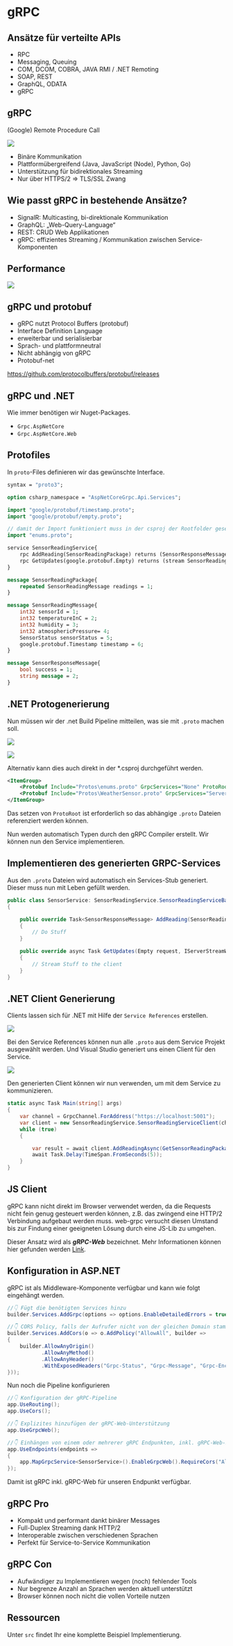 # gRPC

## Ansätze für verteilte APIs

- RPC
- Messaging, Queuing
- COM, DCOM, COBRA, JAVA RMI / .NET Remoting
- SOAP, REST
- GraphQL, ODATA
- gRPC

## gRPC

(Google) Remote Procedure Call

![](assets/grpclogo.png)

- Binäre Kommunikation
- Plattformübergreifend (Java, JavaScript (Node), Python, Go)
- Unterstützung für bidirektionales Streaming
- Nur über HTTPS/2 => TLS/SSL Zwang

## Wie passt gRPC in bestehende Ansätze?

- SignalR: Multicasting, bi-direktionale Kommunikation
- GraphQL: „Web-Query-Language“
- REST: CRUD Web Applikationen
- gRPC: effizientes Streaming / Kommunikation zwischen Service-Komponenten

## Performance

![](assets/grpcperf.png)

## gRPC und protobuf

- gRPC nutzt Protocol Buffers (protobuf)
- Interface Definition Language
- erweiterbar und serialisierbar
- Sprach- und plattformneutral
- Nicht abhängig von gRPC
- Protobuf-net

https://github.com/protocolbuffers/protobuf/releases

## gRPC und .NET

Wie immer benötigen wir Nuget-Packages.

- `Grpc.AspNetCore`
- `Grpc.AspNetCore.Web`

## Protofiles

In `proto`-Files definieren wir das gewünschte Interface.

```proto
syntax = "proto3";

option csharp_namespace = "AspNetCoreGrpc.Api.Services";

import "google/protobuf/timestamp.proto";
import "google/protobuf/empty.proto";

// damit der Import funktioniert muss in der csproj der Rootfolder gesetzt werden.
import "enums.proto";

service SensorReadingService{
	rpc AddReading(SensorReadingPackage) returns (SensorResponseMessage);
	rpc GetUpdates(google.protobuf.Empty) returns (stream SensorReadingMessage);
}

message SensorReadingPackage{
	repeated SensorReadingMessage readings = 1;
}

message SensorReadingMessage{
	int32 sensorId = 1;
	int32 temperatureInC = 2;
	int32 humidity = 3;
	int32 atmosphericPressure= 4;
	SensorStatus sensorStatus = 5;
	google.protobuf.Timestamp timestamp = 6;
}

message SensorResponseMessage{
	bool success = 1;
	string message = 2;
}
```

## .NET Protogenerierung

Nun müssen wir der .net Build Pipeline mitteilen, was sie mit `.proto` machen soll.

![](assets/vs_protoprops1.png)

![](assets/vs_protoprops2.png)

Alternativ kann dies auch direkt in der \*.csproj durchgeführt werden.

```xml
<ItemGroup>
    <Protobuf Include="Protos\enums.proto" GrpcServices="None" ProtoRoot="Protos\" />
    <Protobuf Include="Protos\WeatherSensor.proto" GrpcServices="Server" ProtoRoot="Protos\" />
</ItemGroup>
```

Das setzen von `ProtoRoot` ist erforderlich so das abhängige `.proto` Dateien referenziert werden können.

Nun werden automatisch Typen durch den gRPC Compiler erstellt.
Wir können nun den Service implementieren.

## Implementieren des generierten GRPC-Services

Aus den `.proto` Dateien wird automatisch ein Services-Stub generiert. Dieser muss nun mit Leben gefüllt werden.

```csharp
public class SensorService: SensorReadingService.SensorReadingServiceBase
{

    public override Task<SensorResponseMessage> AddReading(SensorReadingPackage request, ServerCallContext context)
    {
        // Do Stuff
    }

    public override async Task GetUpdates(Empty request, IServerStreamWriter<SensorReadingMessage> responseStream, ServerCallContext context)
    {
        // Stream Stuff to the client
    }
}

```

## .NET Client Generierung

Clients lassen sich für .NET mit Hilfe der `Service References` erstellen.

![](assets/vs_serviceref.png)

Bei den Service References können nun alle `.proto` aus dem Service Projekt ausgewählt werden.
Und Visual Studio generiert uns einen Client für den Service.

![](assets/vs_serviceref2.png)

Den generierten Client können wir nun verwenden, um mit dem Service zu kommunizieren.

```csharp
static async Task Main(string[] args)
{
    var channel = GrpcChannel.ForAddress("https://localhost:5001");
    var client = new SensorReadingService.SensorReadingServiceClient(channel);
    while (true)
    {

        var result = await client.AddReadingAsync(GetSensorReadingPackage());
        await Task.Delay(TimeSpan.FromSeconds(5));
    }
}
```

## JS Client

gRPC kann nicht direkt im Browser verwendet werden, da die Requests nicht fein genug gesteuert werden können, z.B. das zwingend eine HTTP/2 Verbindung aufgebaut werden muss.
web-grpc versucht diesen Umstand bis zur Findung einer geeigneten Lösung durch eine JS-Lib zu umgehen.

Dieser Ansatz wird als **_gRPC-Web_** bezeichnet. Mehr Informationen können hier gefunden werden [Link](https://grpc.io/blog/state-of-grpc-web/).

## Konfiguration in ASP.NET

gRPC ist als Middleware-Komponente verfügbar und kann wie folgt eingehängt werden.

```csharp
//👇 Fügt die benötigten Services hinzu
builder.Services.AddGrpc(options => options.EnableDetailedErrors = true);

//👇 CORS Policy, falls der Aufrufer nicht von der gleichen Domain stammt
builder.Services.AddCors(o => o.AddPolicy("AllowAll", builder =>
{
    builder.AllowAnyOrigin()
           .AllowAnyMethod()
           .AllowAnyHeader()
           .WithExposedHeaders("Grpc-Status", "Grpc-Message", "Grpc-Encoding", "Grpc-Accept-Encoding");
}));

```

Nun noch die Pipeline konfigurieren

```csharp
//👇 Konfiguration der gRPC-Pipeline
app.UseRouting();
app.UseCors();

//👇 Explizites hinzufügen der gRPC-Web-Unterstützung
app.UseGrpcWeb();

//👇 Einhängen von einem oder mehrerer gRPC Endpunkten, inkl. gRPC-Web-Support
app.UseEndpoints(endpoints =>
{
    app.MapGrpcService<SensorService>().EnableGrpcWeb().RequireCors("AllowAll");
});

```

Damit ist gRPC inkl. gRPC-Web für unseren Endpunkt verfügbar.

## gRPC Pro

- Kompakt und performant dankt binärer Messages
- Full-Duplex Streaming dank HTTP/2
- Interoperable zwischen verschiedenen Sprachen
- Perfekt für Service-to-Service Kommunikation

## gRPC Con

- Aufwändiger zu Implementieren wegen (noch) fehlender Tools
- Nur begrenze Anzahl an Sprachen werden aktuell unterstützt
- Browser können noch nicht die vollen Vorteile nutzen

## Ressourcen

Unter `src` findet Ihr eine komplette Beispiel Implementierung.
